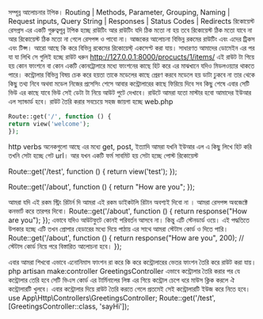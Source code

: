 সম্পূন্ন আলোচনার টপিক।
Routing | Methods, Parameter, Grouping, Naming | Request inputs, Query String | Responses | Status Codes | Redirects
রিকোয়েস্ট রেসপ্নস এর একটি গুরুত্বপূন্ন টপিক হচ্ছে রাউটিং আর রাউটিং যদি ঠিক মতো না হয় তবে রিকোয়েস্ট ঠিক মতো যাবে না আর রিকোয়েস্ট ঠিক মতো না গেলে রেসপন্স ও পাবো না। আজকের আলোচনা বিভিন্ন রকমের রাউটিং এবং এদের ট্রিকস এবং টিপ্স। আরো আছে কি করে বিভিন্ন রকেমের রিকোয়েস্ট্ একসেপ্ট করা যায়। সাধারণত আমাদের ডোমেইন এর পর যা যা লিখি সে গুলিই হচ্ছে রাউট ধরুন http://127.0.0.1:8000/procucts/1/items/ এই রাউট টা গিয়ে হয় কোন ফাংশনে বা কোন একটি কোনট্রোলারে মধ্যে ফাংশনের কাছে হিট করে এর মাঝখানে যদিও মিডলওয়্যার থাকতে পারে। কন্ট্রোলার বিভিন্ন বিষয় চেক করে হয়তা তাকে মডেলের কাছে প্রেরণ করবে মডেলে হয় ডাটা ঢুকবে না তার থেকে কিছু তথ্য নিবে অথবা মডেল নিজের প্রসেসিং শেসে আবার কন্ট্রোলারের কাছে ফিরিয়ে দিবে সব কিছু শেষে এবার সেটি ভিউ এর কাছে যাবে ভিউ সেই ডেটা টা নিয়ে আউট পুটে দেখাবে। রাউটে আমরা যতো মাস্টার হবো আমাদের ইউআর এল স্যান্ডার্ড হবে। রাউট তৈরি করার সবচেয়ে সহজ জায়গা হচ্ছে web.php

```php
Route::get('/', function () {
return view('welcome');
});
```

http verbs অনেকগুলো আছে এর মধ্যে get, post, ইত্যাদি
আমরা যখনি ইউআর এল এ কিছু লিখে হিট করি তখনি সেটা হচ্ছে গেট url। আর যখন একটি ফর্ম সাবমিট হয় সেটা হচ্ছে পোস্ট রিকোয়েস্ট

Route::get('/test', function () {
return view('test');
});

Route::get('/about', function () {
return "How are you";
});

আমরা যদি এই রকম স্ট্রিং রিটার্ন দি আমরা এই রকম ডাইকটলি রিটান অবশ্যই দিবো না । আমরা রেসপন্স অবজেক্টে কনভার্ট করে তারপর দিবো।
Route::get('/about', function () {
return response("How are you");
});
এভাবে যদিও আউটফুটে কোনই পরিবর্তন আসবে না। কিন্তু এটি স্টেনডার্ড ওয়ে। এই পদ্ধতিতে উপকার হচ্ছে এটি তখন প্রোপার হেডারের মধ্যে দিয়ে পাঠায় এর সাথে আমরা স্টেটাস কোর্ড ও দিতে পারি।
Route::get('/about', function () {
return response("How are you", 200); // স্টেটাস কোর্ড নিয়ে পরে বিস্তারিত আলোচনা হবে।
});

এবার আমরা শিখবো এভাবে এনোনিমাস ফাংশন রা করে কি করে কন্ট্রোলারের ভেতর ফাংশন তৈরি করে রাউট করা যায়। php artisan make:controller GreetingsController এভাবে কন্ট্রোলার তৈরি করার পর যে কন্ট্রোলার তেরি হবে সেটি ভিএস কোর্ড এর টার্মিনালের লিঙ্ক এর গিয়ে কন্ট্রোল চেপে ধরে মাউস ক্লিক করলে ঐ কন্ট্রোলারটি খুলবে। এবার কন্ট্রোলার দিয়ে রাউট তৈরি করতে গেলে প্রতমেই সেই কন্ট্রোলারটি ইউজ করে নিতে হবে।
use App\Http\Controllers\GreetingsController;
Route::get('/test', [GreetingsController::class, 'sayHi']);

<?php

namespace App\Http\Controllers;

class GreetingsController extends Controller {
    function sayHi() {
        return response("Controller: Hello, How are you");
    }
}

আমরা dump করতে পারি।
